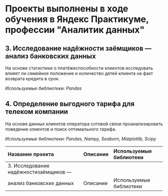 # Проекты выполнены в ходе обучения в Яндекс Практикуме, профессии "Аналитик данных"

## 3. Исследование надёжности заёмщиков — анализ банковских данных
На основе статистики о платёжеспособности клиентов исследовать влияет ли семейное положение и количество детей клиента на факт возврата кредита в срок.

*Используемые библиотеки: Pandas*

## 4. Определение выгодного тарифа для телеком компании
На основе данных клиентов оператора сотовой связи проанализировать поведение клиентов и поиск оптимального тарифа.

*Используемые библиотеки: Pandas, Nampy, Seaborn, Matplotlib, Scipy*

|Название проекта                     |Описание           | Используемые библиотеки|
|:---------------                     |:----------------- |:-----------------------|
|3. Исследование надёжностизаёмщиков —|
|анализ банковских данных |Описание                       | Используемые библиотеки|
